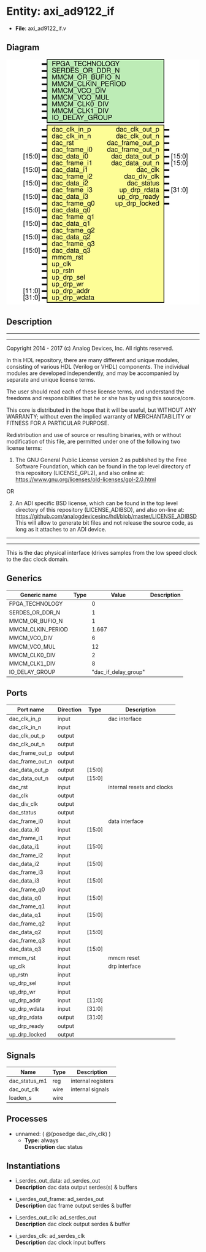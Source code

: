 # Entity: axi_ad9122_if

- **File**: axi_ad9122_if.v
## Diagram

![Diagram](axi_ad9122_if.svg "Diagram")
## Description

 ***************************************************************************
 ***************************************************************************
 Copyright 2014 - 2017 (c) Analog Devices, Inc. All rights reserved.

 In this HDL repository, there are many different and unique modules, consisting
 of various HDL (Verilog or VHDL) components. The individual modules are
 developed independently, and may be accompanied by separate and unique license
 terms.

 The user should read each of these license terms, and understand the
 freedoms and responsibilities that he or she has by using this source/core.

 This core is distributed in the hope that it will be useful, but WITHOUT ANY
 WARRANTY; without even the implied warranty of MERCHANTABILITY or FITNESS FOR
 A PARTICULAR PURPOSE.

 Redistribution and use of source or resulting binaries, with or without modification
 of this file, are permitted under one of the following two license terms:

   1. The GNU General Public License version 2 as published by the
      Free Software Foundation, which can be found in the top level directory
      of this repository (LICENSE_GPL2), and also online at:
      <https://www.gnu.org/licenses/old-licenses/gpl-2.0.html>

 OR

   2. An ADI specific BSD license, which can be found in the top level directory
      of this repository (LICENSE_ADIBSD), and also on-line at:
      https://github.com/analogdevicesinc/hdl/blob/master/LICENSE_ADIBSD
      This will allow to generate bit files and not release the source code,
      as long as it attaches to an ADI device.

 ***************************************************************************
 ***************************************************************************
 This is the dac physical interface (drives samples from the low speed clock to the
 dac clock domain.

## Generics

| Generic name      | Type | Value                | Description |
| ----------------- | ---- | -------------------- | ----------- |
| FPGA_TECHNOLOGY   |      | 0                    |             |
| SERDES_OR_DDR_N   |      | 1                    |             |
| MMCM_OR_BUFIO_N   |      | 1                    |             |
| MMCM_CLKIN_PERIOD |      | 1.667                |             |
| MMCM_VCO_DIV      |      | 6                    |             |
| MMCM_VCO_MUL      |      | 12                   |             |
| MMCM_CLK0_DIV     |      | 2                    |             |
| MMCM_CLK1_DIV     |      | 8                    |             |
| IO_DELAY_GROUP    |      | "dac_if_delay_group" |             |
## Ports

| Port name       | Direction | Type   | Description                 |
| --------------- | --------- | ------ | --------------------------- |
| dac_clk_in_p    | input     |        |  dac interface              |
| dac_clk_in_n    | input     |        |                             |
| dac_clk_out_p   | output    |        |                             |
| dac_clk_out_n   | output    |        |                             |
| dac_frame_out_p | output    |        |                             |
| dac_frame_out_n | output    |        |                             |
| dac_data_out_p  | output    | [15:0] |                             |
| dac_data_out_n  | output    | [15:0] |                             |
| dac_rst         | input     |        |  internal resets and clocks |
| dac_clk         | output    |        |                             |
| dac_div_clk     | output    |        |                             |
| dac_status      | output    |        |                             |
| dac_frame_i0    | input     |        |  data interface             |
| dac_data_i0     | input     | [15:0] |                             |
| dac_frame_i1    | input     |        |                             |
| dac_data_i1     | input     | [15:0] |                             |
| dac_frame_i2    | input     |        |                             |
| dac_data_i2     | input     | [15:0] |                             |
| dac_frame_i3    | input     |        |                             |
| dac_data_i3     | input     | [15:0] |                             |
| dac_frame_q0    | input     |        |                             |
| dac_data_q0     | input     | [15:0] |                             |
| dac_frame_q1    | input     |        |                             |
| dac_data_q1     | input     | [15:0] |                             |
| dac_frame_q2    | input     |        |                             |
| dac_data_q2     | input     | [15:0] |                             |
| dac_frame_q3    | input     |        |                             |
| dac_data_q3     | input     | [15:0] |                             |
| mmcm_rst        | input     |        |  mmcm reset                 |
| up_clk          | input     |        |  drp interface              |
| up_rstn         | input     |        |                             |
| up_drp_sel      | input     |        |                             |
| up_drp_wr       | input     |        |                             |
| up_drp_addr     | input     | [11:0] |                             |
| up_drp_wdata    | input     | [31:0] |                             |
| up_drp_rdata    | output    | [31:0] |                             |
| up_drp_ready    | output    |        |                             |
| up_drp_locked   | output    |        |                             |
## Signals

| Name          | Type | Description          |
| ------------- | ---- | -------------------- |
| dac_status_m1 | reg  |  internal registers  |
| dac_out_clk   | wire |  internal signals    |
| loaden_s      | wire |                      |
## Processes
- unnamed: ( @(posedge dac_div_clk) )
  - **Type:** always
</br>**Description**
 dac status 
## Instantiations

- i_serdes_out_data: ad_serdes_out
</br>**Description**
 dac data output serdes(s) & buffers

- i_serdes_out_frame: ad_serdes_out
</br>**Description**
 dac frame output serdes & buffer

- i_serdes_out_clk: ad_serdes_out
</br>**Description**
 dac clock output serdes & buffer

- i_serdes_clk: ad_serdes_clk
</br>**Description**
 dac clock input buffers

